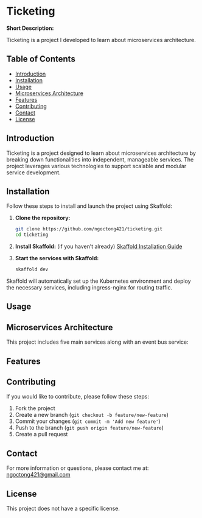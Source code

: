 
# Ticketing

**Short Description:**

Ticketing is a project I developed to learn about microservices architecture.

## Table of Contents

- [Introduction](#introduction)
- [Installation](#installation)
- [Usage](#usage)
- [Microservices Architecture](#microservices-architecture)
- [Features](#features)
- [Contributing](#contributing)
- [Contact](#contact)
- [License](#license)

## Introduction

Ticketing is a project designed to learn about microservices architecture by breaking down functionalities into independent, manageable services. The project leverages various technologies to support scalable and modular service development.

## Installation

Follow these steps to install and launch the project using Skaffold:

1. **Clone the repository:**
   ```bash
   git clone https://github.com/ngoctong421/ticketing.git
   cd ticketing
   ```

2. **Install Skaffold:** (if you haven’t already)
   [Skaffold Installation Guide](https://skaffold.dev/docs/install/)

3. **Start the services with Skaffold:**
   ```bash
   skaffold dev
   ```

Skaffold will automatically set up the Kubernetes environment and deploy the necessary services, including ingress-nginx for routing traffic.

## Usage


## Microservices Architecture

This project includes five main services along with an event bus service:


## Features


## Contributing

If you would like to contribute, please follow these steps:

1. Fork the project
2. Create a new branch (`git checkout -b feature/new-feature`)
3. Commit your changes (`git commit -m 'Add new feature'`)
4. Push to the branch (`git push origin feature/new-feature`)
5. Create a pull request

## Contact

For more information or questions, please contact me at: ngoctong421@gmail.com

## License

This project does not have a specific license.
